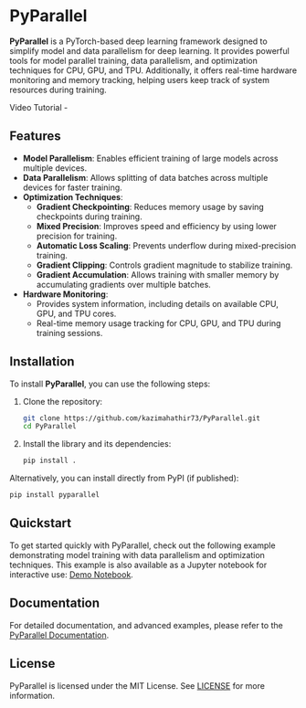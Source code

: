 # PyParallel

**PyParallel** is a PyTorch-based deep learning framework designed to simplify model and data parallelism for deep learning. It provides powerful tools for model parallel training, data parallelism, and optimization techniques for CPU, GPU, and TPU. Additionally, it offers real-time hardware monitoring and memory tracking, helping users keep track of system resources during training.

Video Tutorial - 

## Features

- **Model Parallelism**: Enables efficient training of large models across multiple devices.
- **Data Parallelism**: Allows splitting of data batches across multiple devices for faster training.
- **Optimization Techniques**:
  - **Gradient Checkpointing**: Reduces memory usage by saving checkpoints during training.
  - **Mixed Precision**: Improves speed and efficiency by using lower precision for training.
  - **Automatic Loss Scaling**: Prevents underflow during mixed-precision training.
  - **Gradient Clipping**: Controls gradient magnitude to stabilize training.
  - **Gradient Accumulation**: Allows training with smaller memory by accumulating gradients over multiple batches.
- **Hardware Monitoring**:
  - Provides system information, including details on available CPU, GPU, and TPU cores.
  - Real-time memory usage tracking for CPU, GPU, and TPU during training sessions.

## Installation

To install **PyParallel**, you can use the following steps:

1. Clone the repository:
   ```bash
   git clone https://github.com/kazimahathir73/PyParallel.git
   cd PyParallel
   ```

2. Install the library and its dependencies:
   ```bash
   pip install .
   ```

Alternatively, you can install directly from PyPI (if published):
```bash
pip install pyparallel
```
## Quickstart

To get started quickly with PyParallel, check out the following example demonstrating model training with data parallelism and optimization techniques. This example is also available as a Jupyter notebook for interactive use: [Demo Notebook](https://github.com/kazimahathir73/PyParallel/example/demo_training.ipynb).

## Documentation

For detailed documentation, and advanced examples, please refer to the [PyParallel Documentation](https://github.com/kazimahathir73/PyParallel/docs/manual.md).

## License

PyParallel is licensed under the MIT License. See [LICENSE](https://github.com/kazimahathir73/PyParallel/LICENSE.txt) for more information.